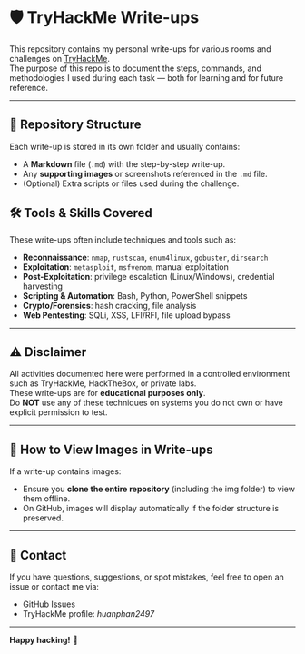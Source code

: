# 🛡️ TryHackMe Write-ups

This repository contains my personal write-ups for various rooms and challenges on [TryHackMe](https://tryhackme.com/).  
The purpose of this repo is to document the steps, commands, and methodologies I used during each task — both for learning and for future reference.

---

## 📂 Repository Structure

Each write-up is stored in its own folder and usually contains:
- A **Markdown** file (`.md`) with the step-by-step write-up.
- Any **supporting images** or screenshots referenced in the `.md` file.
- (Optional) Extra scripts or files used during the challenge.
## 🛠 Tools & Skills Covered

These write-ups often include techniques and tools such as:
- **Reconnaissance**: `nmap`, `rustscan`, `enum4linux`, `gobuster`, `dirsearch`
- **Exploitation**: `metasploit`, `msfvenom`, manual exploitation
- **Post-Exploitation**: privilege escalation (Linux/Windows), credential harvesting
- **Scripting & Automation**: Bash, Python, PowerShell snippets
- **Crypto/Forensics**: hash cracking, file analysis
- **Web Pentesting**: SQLi, XSS, LFI/RFI, file upload bypass

---

## ⚠️ Disclaimer

All activities documented here were performed in a controlled environment such as TryHackMe, HackTheBox, or private labs.  
These write-ups are for **educational purposes only**.  
Do **NOT** use any of these techniques on systems you do not own or have explicit permission to test.

---

## 📌 How to View Images in Write-ups

If a write-up contains images:
- Ensure you **clone the entire repository** (including the img folder) to view them offline.
- On GitHub, images will display automatically if the folder structure is preserved.

---

## 📧 Contact

If you have questions, suggestions, or spot mistakes, feel free to open an issue or contact me via:
- GitHub Issues
- TryHackMe profile: *huanphan2497*

---
**Happy hacking!** 🎯